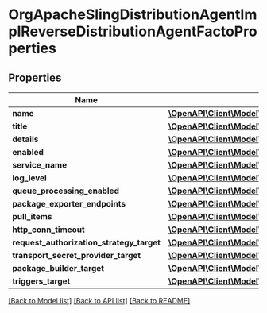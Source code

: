 # OrgApacheSlingDistributionAgentImplReverseDistributionAgentFactoProperties

## Properties
Name | Type | Description | Notes
------------ | ------------- | ------------- | -------------
**name** | [**\OpenAPI\Client\Model\ConfigNodePropertyString**](ConfigNodePropertyString.md) |  | [optional] 
**title** | [**\OpenAPI\Client\Model\ConfigNodePropertyString**](ConfigNodePropertyString.md) |  | [optional] 
**details** | [**\OpenAPI\Client\Model\ConfigNodePropertyString**](ConfigNodePropertyString.md) |  | [optional] 
**enabled** | [**\OpenAPI\Client\Model\ConfigNodePropertyBoolean**](ConfigNodePropertyBoolean.md) |  | [optional] 
**service_name** | [**\OpenAPI\Client\Model\ConfigNodePropertyString**](ConfigNodePropertyString.md) |  | [optional] 
**log_level** | [**\OpenAPI\Client\Model\ConfigNodePropertyDropDown**](ConfigNodePropertyDropDown.md) |  | [optional] 
**queue_processing_enabled** | [**\OpenAPI\Client\Model\ConfigNodePropertyBoolean**](ConfigNodePropertyBoolean.md) |  | [optional] 
**package_exporter_endpoints** | [**\OpenAPI\Client\Model\ConfigNodePropertyArray**](ConfigNodePropertyArray.md) |  | [optional] 
**pull_items** | [**\OpenAPI\Client\Model\ConfigNodePropertyInteger**](ConfigNodePropertyInteger.md) |  | [optional] 
**http_conn_timeout** | [**\OpenAPI\Client\Model\ConfigNodePropertyInteger**](ConfigNodePropertyInteger.md) |  | [optional] 
**request_authorization_strategy_target** | [**\OpenAPI\Client\Model\ConfigNodePropertyString**](ConfigNodePropertyString.md) |  | [optional] 
**transport_secret_provider_target** | [**\OpenAPI\Client\Model\ConfigNodePropertyString**](ConfigNodePropertyString.md) |  | [optional] 
**package_builder_target** | [**\OpenAPI\Client\Model\ConfigNodePropertyString**](ConfigNodePropertyString.md) |  | [optional] 
**triggers_target** | [**\OpenAPI\Client\Model\ConfigNodePropertyString**](ConfigNodePropertyString.md) |  | [optional] 

[[Back to Model list]](../README.md#documentation-for-models) [[Back to API list]](../README.md#documentation-for-api-endpoints) [[Back to README]](../README.md)


